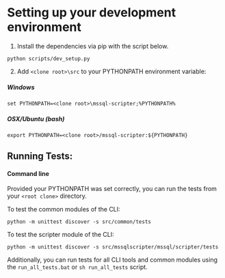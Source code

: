 Setting up your development environment
========================================
1.	Install the dependencies via pip with the script below.
  ```Shell
  python scripts/dev_setup.py
  ```
2.  Add `<clone root>\src` to your PYTHONPATH environment variable:
  
  ##### Windows
  ```BatchFile
  set PYTHONPATH=<clone root>\mssql-scripter;%PYTHONPATH%
  ```
  
  ##### OSX/Ubuntu (bash)
  ```Shell
  export PYTHONPATH=<clone root>/mssql-scripter:${PYTHONPATH}
  ```
## Running Tests:
#### Command line
  Provided your PYTHONPATH was set correctly, you can run the tests from your `<root clone>` directory.

  To test the common modules of the CLI:
  ```BatchFile
  python -m unittest discover -s src/common/tests
  ```
 
  To test the scripter module of the CLI:
  ```BatchFile
  python -m unittest discover -s src/mssqlscripter/mssql/scripter/tests
  ```

  Additionally, you can run tests for all CLI tools and common modules using the `run_all_tests.bat` or `sh run_all_tests` script.
